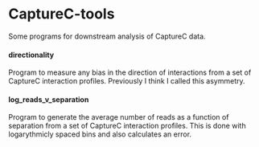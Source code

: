 # CaptureC-tools

Some programs for downstream analysis of CaptureC data.

#### directionality 
Program to measure any bias in the direction of interactions from a set of CaptureC interaction profiles. Previously I think I called this asymmetry.

#### log_reads_v_separation
Program to generate the average number of reads as a function of separation from a set of CaptureC interaction profiles. This is done with logarythmicly spaced bins and also calculates an error.